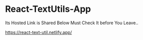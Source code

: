 # React-TextUtils-App

Its Hosted Link is Shared Below Must Check It before You Leave..

https://react-text-util.netlify.app/
